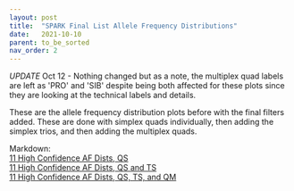 ```yaml
---
layout: post
title:  "SPARK Final List Allele Frequency Distributions"
date:   2021-10-10
parent: to_be_sorted
nav_order: 2
---
```


*UPDATE* Oct 12 - Nothing changed but as a note, the multiplex quad labels are left as 'PRO' and 'SIB' despite being both affected for these plots since they are looking at the technical labels and details.

These are the allele frequency distribution plots before with the final filters added. These are done with simplex quads individually, then adding the simplex trios, and then adding the multiplex quads.

Markdown:
<br>[11 High Confidence AF Dists, QS](https://www.dropbox.com/s/arsi93z6a5eoy6b/11_hc_AF_quadsimplex.html?dl=0)
<br>[11 High Confidence AF Dists, QS and TS](https://www.dropbox.com/s/odjqybqtzlmqjgx/11_hc_AF_qs_ts.html?dl=0)
<br>[11 High Confidence AF Dists, QS, TS, and QM](https://www.dropbox.com/s/p1nkifu6mav4sw5/11_hc_AF_quads_quadm_trios.html?dl=0)
